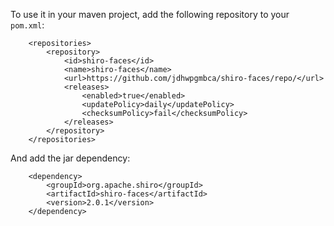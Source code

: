 
To use it in your maven project, add the following repository to your `pom.xml`:

        <repositories>
            <repository>
                <id>shiro-faces</id>
                <name>shiro-faces</name>
                <url>https://github.com/jdhwpgmbca/shiro-faces/repo/</url>
                <releases>
                    <enabled>true</enabled>
                    <updatePolicy>daily</updatePolicy>
                    <checksumPolicy>fail</checksumPolicy>
                </releases>
            </repository>
        </repositories>

And add the jar dependency:

        <dependency>
            <groupId>org.apache.shiro</groupId>
            <artifactId>shiro-faces</artifactId>
            <version>2.0.1</version>
        </dependency>
